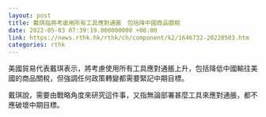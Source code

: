 ```yaml
---
layout: post
title: 戴琪指將考慮用所有工具應對通脹　包括降中國商品關稅
date: 2022-05-03 07:39:19.000000000 +08:00
link: https://news.rthk.hk/rthk/ch/component/k2/1646732-20220503.htm
categories: rthk
---
```


美國貿易代表戴琪表示，將考慮使用所有工具應對通脹上升，包括降低中國輸往美國的商品關稅，但強調任何政策轉變都需要緊記中期目標。

戴琪說，需要由戰略角度來研究這件事，又指無論部署甚麼工具來應對通脹，都不應破壞中期目標。
